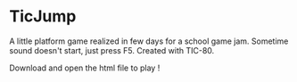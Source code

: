 # TicJump

A little platform game realized in few days for a school game jam. Sometime sound doesn't start, just press F5. Created with TIC-80.

Download and open the html file to play !
